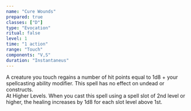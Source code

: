 ```yaml
---
name: "Cure Wounds"
prepared: true
classes: ["D"]
type: "Evocation"
ritual: false
level: 1
time: "1 action"
range: "Touch"
components: "V,S"
duration: "Instantaneus"
---
```

A creature you touch regains a number of hit points equal to 1d8 + your spellcasting ability modifier. This
spell has no effect on undead or constructs.
</br>
At Higher Levels. When you cast this spell using a spell
slot of 2nd level or higher, the healing increases by 1d8 for each slot level above 1st.

